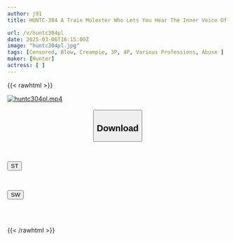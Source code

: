 ```yaml
---
author: j91
title: HUNTC-304 A Train Molester Who Lets You Hear The Inner Voice Of The Victim Woman Like In An Erotic Manga!! & Time Stop × Inner Voice Version Specially Included!

url: /v/huntc304pl
date: 2025-03-06T16:15:00Z
image: "huntc304pl.jpg"
tags: [Censored, Blow, Creampie, 3P, 4P, Various Professions, Abuse	]
maker: [Hunter]
actress: [ ]
---
```



{{< rawhtml >}}

<div class="video" data-videoid="0zODqppOGohbG9x">
    <a href="javascript:;">
        <img src="/v/huntc304pl/huntc304pl.jpg" width="WIDTH" height="HEIGHT" alt="huntc304pl.mp4" loading="lazy">
    </a>
</div>

<script type="text/javascript" src="https://j91.asia/asset/on-demand-st.js"></script>

<br>
  <link rel="stylesheet" href="https://j91.asia/asset/bs5.css">
  
  <center>
  <button class="btn btn-primary" type="button" data-bs-toggle="collapse" data-bs-target=".multi-collapse" aria-expanded="false" aria-controls="multiCollapseExample1 multiCollapseExample2"><h2>Download</h2></button></center>
</p>
<div class="row">
  <div class="col">
    <div class="collapse multi-collapse" id="multiCollapseExample1">
      <div class="card card-body">
	      	      <br>
<div class="buttons">  
<p><a href="/v/huntc304pl/st.html" target="_blank"><button class="btn-hover color-3"><i class="fa fa-download"></i> ST</button></a></p></div>
    </div>
  </div>
</div>
  <div class="col">
    <div class="collapse multi-collapse" id="multiCollapseExample2">
      <div class="card card-body">
	      <br>
<div class="buttons">
<p><a href="/v/huntc304pl/sw.html" target="_blank"><button class="btn-hover color-2"><i class="fa fa-download"></i> SW</button></a></p></div>
<br><br>
      </div>
    </div>
  </div>
</div>

{{< /rawhtml >}}